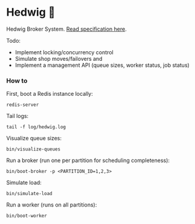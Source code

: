 # Hedwig 🦉
Hedwig Broker System. [Read specification here](https://docs.google.com/document/d/1ruZpInjAZCMR-Nwf0VQsFUXRVQ9ZShwh_cVT9VdEXRM/edit#).

Todo:
- Implement locking/concurrency control
- Simulate shop moves/failovers and 
- Implement a management API (queue sizes, worker status, job status)

### How to

First, boot a Redis instance locally:

```
redis-server
```

Tail logs:
```
tail -f log/hedwig.log
```

Visualize queue sizes:
```
bin/visualize-queues
```

Run a broker (run one per partition for scheduling completeness):
```
bin/boot-broker -p <PARTITION_ID=1,2,3>
```

Simulate load:
```
bin/simulate-load
```

Run a worker (runs on all partitions):
```
bin/boot-worker
```
